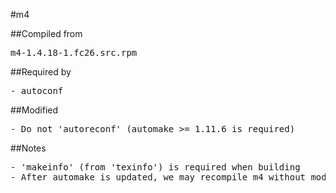 #m4

##Compiled from
<pre>m4-1.4.18-1.fc26.src.rpm</pre>

##Required by
<pre>
- autoconf
</pre>

##Modified
<pre>
- Do not 'autoreconf' (automake >= 1.11.6 is required)
</pre>

##Notes
<pre>
- 'makeinfo' (from 'texinfo') is required when building
- After automake is updated, we may recompile m4 without modification.
</pre>
